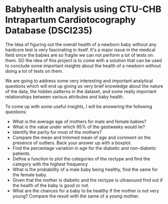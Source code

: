 # Babyhealth analysis using CTU-CHB Intrapartum Cardiotocography Database (DSCI235)

The Idea of figuring out the overall health of a newborn baby without any hardcore test is very fascinating in itself. It's a major issue in the medical field since the babies are so fragile we can not perform a lot of tests on them. SO the idea of this project is to come with a solution that can be used to conclude some important insights about the health of a newborn without doing a lot of tests on them.

We are going to address some very interesting and important analytical questions which will end up giving us very brief knowledge about the nature of the data, the hidden patterns in the dataset, and some really important relationships between various attributes and baby health.

To come up with some useful insights, I will be answering the following questions:

*   What is the average age of mothers for male and female babies?
*   What is the value under which 95% of the gestweeks would lie?
*   Identify the parity for most of the mothers?
*   Compare the mean and trimmed mean of age and comment on the presence of outliers. Back your answer up with a boxplot.
*   Find the percentage variation in age for the diabetic and non-diabetic patients.
*   Define a function to plot the categories of the rectype and find the category with the highest frequency
*   What is the probability of a male baby being healthy, find the same for the female baby.
*   Given that the mother is diabetic and the rectype is ultrasound find out if the health of the baby is good or not.
*   What are the chances for a baby to be healthy if the mother is not very young? Compare the result with the same of a young mother.

